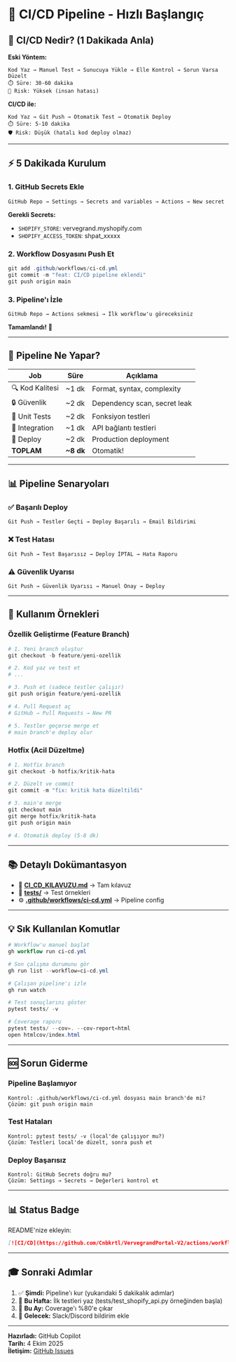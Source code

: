 # 🚀 CI/CD Pipeline - Hızlı Başlangıç

## 📖 CI/CD Nedir? (1 Dakikada Anla)

**Eski Yöntem:**
```
Kod Yaz → Manuel Test → Sunucuya Yükle → Elle Kontrol → Sorun Varsa Düzelt
⏱️ Süre: 30-60 dakika
🐛 Risk: Yüksek (insan hatası)
```

**CI/CD ile:**
```
Kod Yaz → Git Push → Otomatik Test → Otomatik Deploy
⏱️ Süre: 5-10 dakika
🛡️ Risk: Düşük (hatalı kod deploy olmaz)
```

---

## ⚡ 5 Dakikada Kurulum

### 1. GitHub Secrets Ekle
```
GitHub Repo → Settings → Secrets and variables → Actions → New secret
```

**Gerekli Secrets:**
- `SHOPIFY_STORE`: vervegrand.myshopify.com
- `SHOPIFY_ACCESS_TOKEN`: shpat_xxxxx

### 2. Workflow Dosyasını Push Et
```powershell
git add .github/workflows/ci-cd.yml
git commit -m "feat: CI/CD pipeline eklendi"
git push origin main
```

### 3. Pipeline'ı İzle
```
GitHub Repo → Actions sekmesi → İlk workflow'u göreceksiniz
```

**Tamamlandı!** 🎉

---

## 🎯 Pipeline Ne Yapar?

| Job | Süre | Açıklama |
|-----|------|----------|
| 🔍 Kod Kalitesi | ~1 dk | Format, syntax, complexity |
| 🔒 Güvenlik | ~2 dk | Dependency scan, secret leak |
| 🧪 Unit Tests | ~2 dk | Fonksiyon testleri |
| 🔗 Integration | ~1 dk | API bağlantı testleri |
| 🚀 Deploy | ~2 dk | Production deployment |
| **TOPLAM** | **~8 dk** | Otomatik! |

---

## 📊 Pipeline Senaryoları

### ✅ Başarılı Deploy
```
Git Push → Testler Geçti → Deploy Başarılı → Email Bildirimi
```

### ❌ Test Hatası
```
Git Push → Test Başarısız → Deploy İPTAL → Hata Raporu
```

### ⚠️ Güvenlik Uyarısı
```
Git Push → Güvenlik Uyarısı → Manuel Onay → Deploy
```

---

## 🔧 Kullanım Örnekleri

### Özellik Geliştirme (Feature Branch)
```powershell
# 1. Yeni branch oluştur
git checkout -b feature/yeni-ozellik

# 2. Kod yaz ve test et
# ...

# 3. Push et (sadece testler çalışır)
git push origin feature/yeni-ozellik

# 4. Pull Request aç
# GitHub → Pull Requests → New PR

# 5. Testler geçerse merge et
# main branch'e deploy olur
```

### Hotfix (Acil Düzeltme)
```powershell
# 1. Hotfix branch
git checkout -b hotfix/kritik-hata

# 2. Düzelt ve commit
git commit -m "fix: kritik hata düzeltildi"

# 3. main'e merge
git checkout main
git merge hotfix/kritik-hata
git push origin main

# 4. Otomatik deploy (5-8 dk)
```

---

## 📚 Detaylı Dokümantasyon

- 📖 **[CI_CD_KILAVUZU.md](./CI_CD_KILAVUZU.md)** → Tam kılavuz
- 🧪 **[tests/](./tests/)** → Test örnekleri
- ⚙️ **[.github/workflows/ci-cd.yml](./.github/workflows/ci-cd.yml)** → Pipeline config

---

## 💡 Sık Kullanılan Komutlar

```powershell
# Workflow'u manuel başlat
gh workflow run ci-cd.yml

# Son çalışma durumunu gör
gh run list --workflow=ci-cd.yml

# Çalışan pipeline'ı izle
gh run watch

# Test sonuçlarını göster
pytest tests/ -v

# Coverage raporu
pytest tests/ --cov=. --cov-report=html
open htmlcov/index.html
```

---

## 🆘 Sorun Giderme

### Pipeline Başlamıyor
```
Kontrol: .github/workflows/ci-cd.yml dosyası main branch'de mi?
Çözüm: git push origin main
```

### Test Hataları
```
Kontrol: pytest tests/ -v (local'de çalışıyor mu?)
Çözüm: Testleri local'de düzelt, sonra push et
```

### Deploy Başarısız
```
Kontrol: GitHub Secrets doğru mu?
Çözüm: Settings → Secrets → Değerleri kontrol et
```

---

## 📊 Status Badge

README'nize ekleyin:

```markdown
[![CI/CD](https://github.com/Cnbkrtl/VervegrandPortal-V2/actions/workflows/ci-cd.yml/badge.svg)](https://github.com/Cnbkrtl/VervegrandPortal-V2/actions)
```

---

## 🎓 Sonraki Adımlar

1. ✅ **Şimdi:** Pipeline'ı kur (yukarıdaki 5 dakikalık adımlar)
2. 📝 **Bu Hafta:** İlk testleri yaz (tests/test_shopify_api.py örneğinden başla)
3. 🚀 **Bu Ay:** Coverage'ı %80'e çıkar
4. 🔔 **Gelecek:** Slack/Discord bildirim ekle

---

**Hazırladı:** GitHub Copilot  
**Tarih:** 4 Ekim 2025  
**İletişim:** [GitHub Issues](https://github.com/Cnbkrtl/VervegrandPortal-V2/issues)
